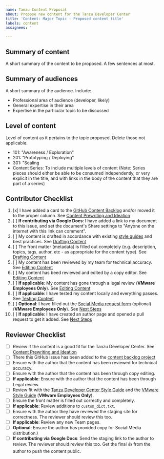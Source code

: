 ```yaml
---
name: Tanzu Content Proposal
about: Propose new content for the Tanzu Developer Center
title: 'Content: Major Topic - Proposed content title'
labels: content
assignees: ''

---
```


## Summary of content
A short summary of the content to be proposed. A few sentences at most.

## Summary of audiences
A short summary of the audience. Include:
- Professional area of audience (developer, likely)
- General expertise in their area
- Expertise in the particular topic to be discussed

## Level of content
Level of content as it pertains to the topic proposed. Delete those not applicable.
- 101: "Awareness / Exploration"
- 201: "Prototyping / Deploying"
- 301: "Scaling
- Content Series: To include multiple levels of content (Note: Series pieces should either be able to be consumed independently, or very explicit in the title, and with links in the body of the content that they are part of a series)

## Contributor Checklist
1. [x] I have added a card to the [GitHub Content Backlog](https://github.com/joemoore/tanzu-dev-portal/projects/7) and/or moved it to the proper column. See [Content Prewriting and Ideation](https://github.com/joemoore/tanzu-dev-portal/wiki/Contribution,-Prewriting-Ideation-(GitHub-and-Google-Docs-Method))
2. [ ] **If contributing via Google Docs**: I have added a link to my document to this issue, and set the document's Share settings to "Anyone on the internet with this link can comment".
3. [ ] My content is drafted in accordance with existing [style guides](https://github.com/joemoore/tanzu-dev-portal/wiki/Reference,-Style-Guide) and best practices. See [Drafting Content](https://github.com/joemoore/tanzu-dev-portal/wiki/Contribution,-Drafting-Content-(GitHub-Method))
4. [ ] The front matter (metadata) is filled out completely (e.g. description, topics, tags, author, etc - as appropriate for the content type). See [Drafting Content](https://github.com/joemoore/tanzu-dev-portal/wiki/Contribution,-Drafting-Content-(GitHub-Method))
5. [ ] My content has been reviewed by my team for technical accuracy. See [Editing Content](https://github.com/joemoore/tanzu-dev-portal/wiki/Contribution,-Editing-Content-(GitHub-and-Google-Docs-Method))
6. [ ] My content has beed reviewed and edited by a copy editor. See [Editing Content](https://github.com/joemoore/tanzu-dev-portal/wiki/Contribution,-Editing-Content-(GitHub-and-Google-Docs-Method))
7. [ ] **If applicable**: My content has gone through a legal review (**VMware Employees Only**). See [Editing Content](https://github.com/joemoore/tanzu-dev-portal/wiki/Contribution,-Editing-Content-(GitHub-and-Google-Docs-Method))
8. [ ] **If applicable**: I have tested my content locally and everything passes. See [Testing Content](https://github.com/joemoore/tanzu-dev-portal/wiki/Contribution,-Testing-Content-(GitHub-Method))
9. [ ] **Optional**: I have filled out the [Social Media request form](https://forms.clickup.com/43297829/f/199b15-138700/CJJZ3KDCSF6KSGWRXD) (optional) (**VMware Employees Only**). See [Next Steps](https://github.com/joemoore/tanzu-dev-portal/wiki/Contribution,-Next-Steps)
10. [ ] **If applicable**: I have created an author page and opened a pull request to get it added. See [Next Steps](https://github.com/joemoore/tanzu-dev-portal/wiki/Contribution,-Next-Steps)


## Reviewer Checklist

* [ ] Review if the content is a good fit for the Tanzu Developer Center. See [Content Prewriting and Ideation](https://github.com/joemoore/tanzu-dev-portal/wiki/Contribution,-Prewriting-Ideation-(GitHub-and-Google-Docs-Method))
* [ ] There this GitHub issue has been added to the [content backlog project](https://github.com/joemoore/tanzu-dev-portal/projects/7)
* [ ] Ensure with the author that the content has been reviewed for technical accuracy.
* [ ] Ensure with the author that the content has been through copy editing.
* [ ] **If applicable**: Ensure with the author that the content has been through Legal review.
* [ ] Review fit with the [Tanzu Developer Center Style Guide](https://github.com/joemoore/tanzu-dev-portal/wiki/Reference,-Style-Guide) and the [VMware Style Guide](https://www.vmware.com/content/dam/brand/photography-only/guidelines/writing-and-naming/editorial-style-guide/marketing-editorial-style-guide.pdf) (**VMware Employees Only**).
* [ ] Ensure the front matter is filled out correctly and completely.
* [ ] **If applicable**: Review additions to `custom_dict.txt`.
* [ ] Ensure with the author they have reviewed the staging site for correctness. The reviewer should review this too.
* [ ] **If applicable**: Review any new Team pages.
* [ ] **Optional**: Ensure the author has provided copy for Social Media distribution.\
* [ ] **If contributing via Google Docs**: Send the staging link to the author to review. The reviewer should review this too. Get the final 👍 from the author to push the content public.
